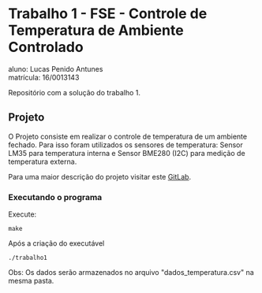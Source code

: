 # Trabalho 1 - FSE - Controle de Temperatura de Ambiente Controlado
aluno: Lucas Penido Antunes  
matrícula: 16/0013143

Repositório com a solução do trabalho 1.

## Projeto

O Projeto consiste em realizar o controle de temperatura de um ambiente fechado. Para isso foram utilizados os sensores de temperatura: Sensor LM35 para temperatura interna e Sensor BME280 (I2C) para medição de temperatura externa.

Para uma maior descrição do projeto visitar este [GitLab](https://gitlab.com/fse_fga/projetos/projeto-1).

### Executando o programa

Execute:  

`make` 

Após a criação do executável

`./trabalho1`

Obs: Os dados serão armazenados no arquivo "dados_temperatura.csv" na mesma pasta.
